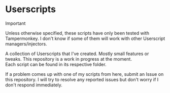 # Userscripts
> [!IMPORTANT]
> Unless otherwise specified, these scripts have only been tested with Tampermonkey. I don't know if some of them will work with other Userscript managers/injectors.

A collection of Userscripts that I've created. Mostly small features or tweaks. This repository is a work in progress at the moment.
<br>Each script can be found in its respective folder.

If a problem comes up with one of my scripts from here, submit an Issue on this repository. I will try to resolve any reported issues but don't worry if I don't respond immediately.
